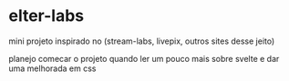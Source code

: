# elter-labs
 mini projeto inspirado no (stream-labs, livepix, outros sites desse jeito)

 planejo comecar o projeto quando ler um pouco mais sobre svelte e dar uma melhorada em css